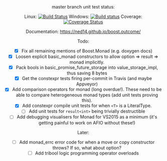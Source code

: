 <center>
master branch unit test status:

Linux: [![Build Status](https://travis-ci.org/ned14/boost.outcome.svg?branch=master)](https://travis-ci.org/ned14/boost.outcome) Windows: [![Build status](https://ci.appveyor.com/api/projects/status/roe4dacos4gnlu66/branch/master?svg=true)](https://ci.appveyor.com/project/ned14/boost-outcome/branch/master) Coverage: [![Coverage Status](https://coveralls.io/repos/ned14/boost.outcome/badge.svg?branch=master)](https://coveralls.io/r/ned14/boost.outcome?branch=master)

Documentation: https://ned14.github.io/boost.outcome/

Todo:
 - [x] Fix all remaining mentions of Boost.Monad (e.g. doxygen docs)
 - [x] Loosen explicit basic_monad constructors to allow option => result => monad implicitly.
 - [x] Pack bools in basic_promise_future_storage into value_storage_impl, thus saving 8 bytes
 - [x] Get the constexpr tests firing per-commit in Travis (and maybe Appveyor)
 - [x] Add comparison operators for monad (long overdue!). These need to be able to compare
heterogeneous monad types (add unit tests proving this).
 - [x] Add constexpr compile unit tests for when `<T>` is a LiteralType.
 - [ ] Add unit tests for `result<int>` being trivially destructible
 - [ ] Add debugging visualisers for Monad for VS2015 as a minimum (it's getting painful to work
on AFIO without these!)
 
Later:
 - [ ] Add monad_errc error code for when a move or copy constructor throws? If so, what about option<T>?
 - [ ] Add tribool logic programming operator overloads

</center>
